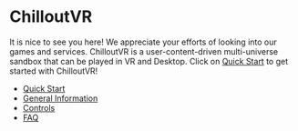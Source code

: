 # ChilloutVR
It is nice to see you here! We appreciate your efforts of looking into our games and services. ChilloutVR is a 
user-content-driven multi-universe sandbox that can be played in VR and Desktop.
Click on [Quick Start](quick-start.md) to get started with ChilloutVR!

+ [Quick Start](quick-start.md)
+ [General Information](general)
+ [Controls](controls)
+ [FAQ](faq)